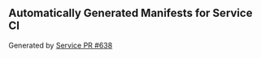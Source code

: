 ## Automatically Generated Manifests for Service CI
Generated by [Service PR #638](https://github.com/trustyai-explainability/trustyai-explainability/pull/638)
